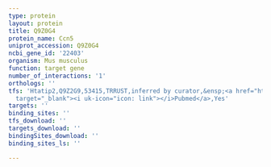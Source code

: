 ```yaml
---
type: protein
layout: protein
title: Q9Z0G4
protein_name: Ccn5
uniprot_accession: Q9Z0G4
ncbi_gene_id: '22403'
organism: Mus musculus
function: target gene
number_of_interactions: '1'
orthologs: ''
tfs: 'Htatip2,Q9Z2G9,53415,TRRUST,inferred by curator,&ensp;<a href="https://www.ncbi.nlm.nih.gov/pubmed/?term=17533366%5Buid%5D+OR+29087512%5Buid%5D"
  target="_blank"><i uk-icon="icon: link"></i>Pubmed</a>,Yes'
targets: ''
binding_sites: ''
tfs_download: ''
targets_download: ''
bindingSites_download: ''
binding_sites_ls: ''

---
```

